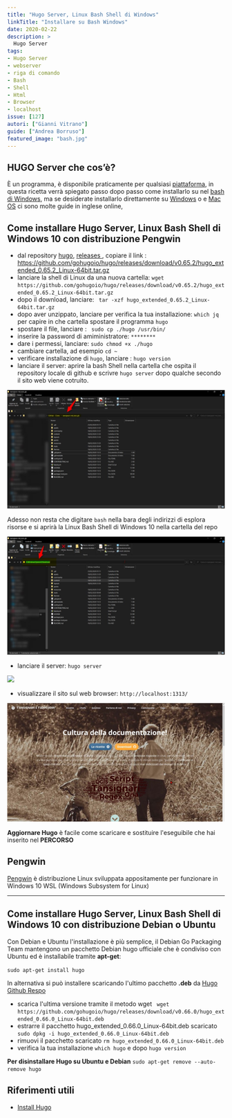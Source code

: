 ```yaml
---
title: "Hugo Server, Linux Bash Shell di Windows"
linkTitle: "Installare su Bash Windows"
date: 2020-02-22
description: >
  Hugo Server
tags:
- Hugo Server
- webserver
- riga di comando
- Bash
- Shell
- Html
- Browser
- localhost
issue: [127]
autori: ["Gianni Vitrano"]
guide: ["Andrea Borruso"]
featured_image: "bash.jpg"
---
```


## HUGO Server che cos’è?
È un programma, è disponibile praticamente per qualsiasi [piattaforma](https://github.com/gohugoio/hugo/releases/tag/v0.65.2),  in questa ricetta verrà spiegato passo dopo passo come installarlo su nel [bash di Windows](https://www.howtogeek.com/249966/how-to-install-and-use-the-linux-bash-shell-on-windows-10/), ma se desiderate installarlo direttamente su [Windows](https://www.youtube.com/watch?v=G7umPCU-8xc) o e [Mac OS](https://www.youtube.com/watch?v=WvhCGlLcrF8) ci sono molte guide in inglese online,



## Come installare Hugo Server, Linux Bash Shell di Windows 10 con distribuzione Pengwin

- dal repository [hugo](https://github.com/gohugoio/hugo), [releases ](https://github.com/gohugoio/hugo/releases), copiare il link : https://github.com/gohugoio/hugo/releases/download/v0.65.2/hugo_extended_0.65.2_Linux-64bit.tar.gz
- lanciare la shell di Linux da una nuova cartella:
`wget https://github.com/gohugoio/hugo/releases/download/v0.65.2/hugo_extended_0.65.2_Linux-64bit.tar.gz`
- dopo il download, lanciare: ` tar -xzf hugo_extended_0.65.2_Linux-64bit.tar.gz`
- dopo aver unzippato, lanciare per verifica la tua installazione: `which jq` per capire in che cartella spostare il programma `hugo`
- spostare il file, lanciare : ` sudo cp ./hugo /usr/bin/`
- inserire la password di amiministratore: `********`
- dare i permessi, lanciare: `sudo chmod +x ./hugo`
- cambiare cartella, ad esempio `cd ~`
- verificare installazione di `hugo`, lanciare : `hugo version`
- lanciare il server: aprire la bash Shell nella cartella che ospita il repository locale di github e scrivre `hugo server` dopo qualche secondo il sito web viene cotruito.

![](./repo.jpg)

Adesso non resta che digitare `bash` nella bara degli indirizzi di esplora risorse e si aprirà la Linux Bash Shell di Windows 10 nella cartella del repo

![](./repo_bash.jpg)

- lanciare il server: `hugo server`

![](./featured-bash.jpg)

- visualizzare il sito sul web browser: `http://localhost:1313/`

![](./localhost.jpg)

**Aggiornare Hugo** è facile come scaricare e sostituire l'eseguibile che hai inserito nel **PERCORSO**

## Pengwin

[Pengwin](https://www.html.it/12/04/2019/pengwin-1-2-porta-gli-sviluppatori-sul-windows-subsystem-for-linux/) è distribuzione Linux sviluppata appositamente per funzionare in Windows 10 WSL (Windows Subsystem for Linux)



---
## Come installare Hugo Server, Linux Bash Shell di Windows 10 con distribuzione Debian o Ubuntu

Con Debian e Ubuntu l'installazione è più semplice, il Debian Go Packaging Team mantengono un pacchetto Debian hugo ufficiale che è condiviso con Ubuntu ed è installabile tramite **apt-get**:

`sudo apt-get install hugo`

In alternativa si può installere scaricando l'ultimo pacchetto **.deb** da [Hugo Github Respo](https://github.com/gohugoio/hugo/releases)

- scarica l'ultima versione tramite il metodo wget ` wget https://github.com/gohugoio/hugo/releases/download/v0.66.0/hugo_extended_0.66.0_Linux-64bit.deb`
- estrarre il pacchetto hugo_extended_0.66.0_Linux-64bit.deb scaricato `sudo dpkg -i hugo_extended_0.66.0_Linux-64bit.deb`
- rimuovi il pacchetto scaricato `rm hugo_extended_0.66.0_Linux-64bit.deb`
- verifica la tua installazione `which hugo` e dopo `hugo version`

**Per disinstallare Hugo su Ubuntu e Debian** `sudo apt-get remove --auto-remove hugo`

## Riferimenti utili

- [Install Hugo](https://gohugo.io/getting-started/installing/)
